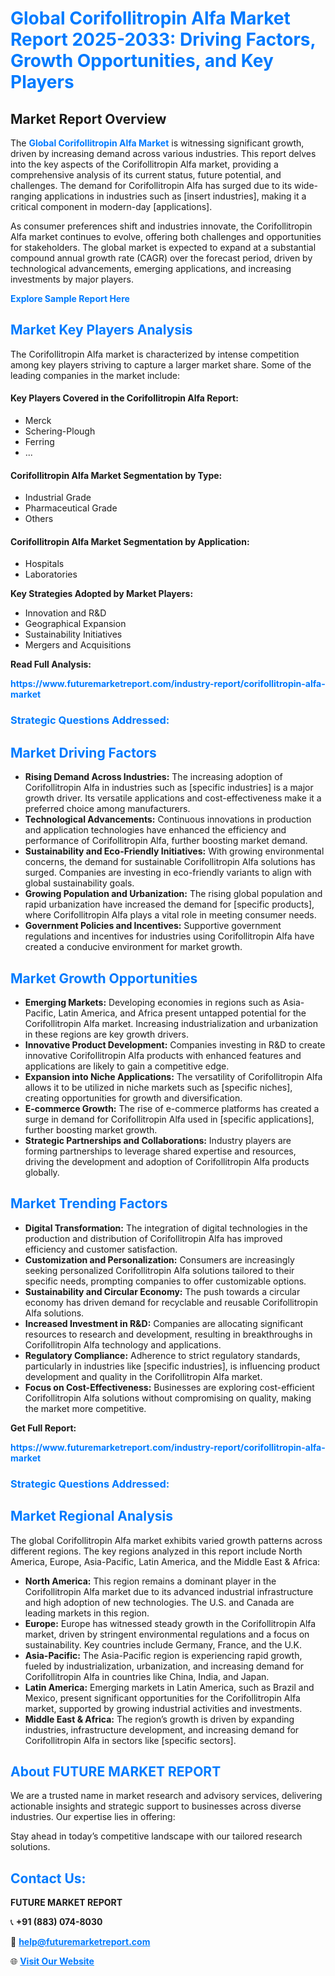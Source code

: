 <h1 style="color: #007BFF;">Global Corifollitropin Alfa Market Report 2025-2033: Driving Factors, Growth Opportunities, and Key Players</h1>

<section id="overview">
<h2>Market Report Overview</h2>
<p>The <a href="https://www.futuremarketreport.com/industry-report/corifollitropin-alfa-market" style="color: #007BFF; text-decoration: none;"><strong>Global Corifollitropin Alfa Market</strong></a> is witnessing significant growth, driven by increasing demand across various industries. This report delves into the key aspects of the Corifollitropin Alfa market, providing a comprehensive analysis of its current status, future potential, and challenges. The demand for Corifollitropin Alfa has surged due to its wide-ranging applications in industries such as [insert industries], making it a critical component in modern-day [applications].</p>
<p>As consumer preferences shift and industries innovate, the Corifollitropin Alfa market continues to evolve, offering both challenges and opportunities for stakeholders. The global market is expected to expand at a substantial compound annual growth rate (CAGR) over the forecast period, driven by technological advancements, emerging applications, and increasing investments by major players.</p>
</section>

<section id="overview">
<p><a href="https://www.futuremarketreport.com/request-sample/reportId=82880" style="color: #007BFF; text-decoration: none;"><strong>Explore Sample Report Here</strong></a></p>
</section>

<section id="key-players">
<h2 style="color: #007BFF;">Market Key Players Analysis</h2>
<p>The Corifollitropin Alfa market is characterized by intense competition among key players striving to capture a larger market share. Some of the leading companies in the market include:</p>
<h4>Key Players Covered in the Corifollitropin Alfa Report:</h4>
<ul><li>Merck</li><li>Schering-Plough</li><li>Ferring</li><li>...</li></ul>
<h4>Corifollitropin Alfa Market Segmentation by Type:</h4>
<ul><li>Industrial Grade</li><li>Pharmaceutical Grade</li><li>Others</li></ul>

<h4>Corifollitropin Alfa Market Segmentation by Application:</h4>
<ul><li>Hospitals</li><li>Laboratories</li></ul>
<p><strong>Key Strategies Adopted by Market Players:</strong></p>
<ul>
<li>Innovation and R&D</li>
<li>Geographical Expansion</li>
<li>Sustainability Initiatives</li>
<li>Mergers and Acquisitions</li>
</ul>
</section>

<section>
<p><strong>Read Full Analysis: </strong></p><a href="https://www.futuremarketreport.com/industry-report/corifollitropin-alfa-market" style="color: #007BFF; text-decoration: none;"><strong>https://www.futuremarketreport.com/industry-report/corifollitropin-alfa-market</strong></a>
<h3 style="color: #007BFF;">Strategic Questions Addressed:</h3>
</section>

<section id="driving-factors">
<h2 style="color: #007BFF;">Market Driving Factors</h2>
<ul>
<li><strong>Rising Demand Across Industries:</strong> The increasing adoption of Corifollitropin Alfa in industries such as [specific industries] is a major growth driver. Its versatile applications and cost-effectiveness make it a preferred choice among manufacturers.</li>
<li><strong>Technological Advancements:</strong> Continuous innovations in production and application technologies have enhanced the efficiency and performance of Corifollitropin Alfa, further boosting market demand.</li>
<li><strong>Sustainability and Eco-Friendly Initiatives:</strong> With growing environmental concerns, the demand for sustainable Corifollitropin Alfa solutions has surged. Companies are investing in eco-friendly variants to align with global sustainability goals.</li>
<li><strong>Growing Population and Urbanization:</strong> The rising global population and rapid urbanization have increased the demand for [specific products], where Corifollitropin Alfa plays a vital role in meeting consumer needs.</li>
<li><strong>Government Policies and Incentives:</strong> Supportive government regulations and incentives for industries using Corifollitropin Alfa have created a conducive environment for market growth.</li>
</ul>
</section>

<section id="growth-opportunities">
<h2 style="color: #007BFF;">Market Growth Opportunities</h2>
<ul>
<li><strong>Emerging Markets:</strong> Developing economies in regions such as Asia-Pacific, Latin America, and Africa present untapped potential for the Corifollitropin Alfa market. Increasing industrialization and urbanization in these regions are key growth drivers.</li>
<li><strong>Innovative Product Development:</strong> Companies investing in R&D to create innovative Corifollitropin Alfa products with enhanced features and applications are likely to gain a competitive edge.</li>
<li><strong>Expansion into Niche Applications:</strong> The versatility of Corifollitropin Alfa allows it to be utilized in niche markets such as [specific niches], creating opportunities for growth and diversification.</li>
<li><strong>E-commerce Growth:</strong> The rise of e-commerce platforms has created a surge in demand for Corifollitropin Alfa used in [specific applications], further boosting market growth.</li>
<li><strong>Strategic Partnerships and Collaborations:</strong> Industry players are forming partnerships to leverage shared expertise and resources, driving the development and adoption of Corifollitropin Alfa products globally.</li>
</ul>
</section>

<section id="trending-factors">
<h2 style="color: #007BFF;">Market Trending Factors</h2>
<ul>
<li><strong>Digital Transformation:</strong> The integration of digital technologies in the production and distribution of Corifollitropin Alfa has improved efficiency and customer satisfaction.</li>
<li><strong>Customization and Personalization:</strong> Consumers are increasingly seeking personalized Corifollitropin Alfa solutions tailored to their specific needs, prompting companies to offer customizable options.</li>
<li><strong>Sustainability and Circular Economy:</strong> The push towards a circular economy has driven demand for recyclable and reusable Corifollitropin Alfa solutions.</li>
<li><strong>Increased Investment in R&D:</strong> Companies are allocating significant resources to research and development, resulting in breakthroughs in Corifollitropin Alfa technology and applications.</li>
<li><strong>Regulatory Compliance:</strong> Adherence to strict regulatory standards, particularly in industries like [specific industries], is influencing product development and quality in the Corifollitropin Alfa market.</li>
<li><strong>Focus on Cost-Effectiveness:</strong> Businesses are exploring cost-efficient Corifollitropin Alfa solutions without compromising on quality, making the market more competitive.</li>
</ul>
</section>

<section>
<p><strong>Get Full Report: </strong></p><a href="https://www.futuremarketreport.com/industry-report/corifollitropin-alfa-market" style="color: #007BFF; text-decoration: none;"><strong>https://www.futuremarketreport.com/industry-report/corifollitropin-alfa-market</strong></a>
<h3 style="color: #007BFF;">Strategic Questions Addressed:</h3>
</section>


<section id="regional-analysis">
<h2 style="color: #007BFF;">Market Regional Analysis</h2>
<p>The global Corifollitropin Alfa market exhibits varied growth patterns across different regions. The key regions analyzed in this report include North America, Europe, Asia-Pacific, Latin America, and the Middle East & Africa:</p>
<ul>
<li><strong>North America:</strong> This region remains a dominant player in the Corifollitropin Alfa market due to its advanced industrial infrastructure and high adoption of new technologies. The U.S. and Canada are leading markets in this region.</li>
<li><strong>Europe:</strong> Europe has witnessed steady growth in the Corifollitropin Alfa market, driven by stringent environmental regulations and a focus on sustainability. Key countries include Germany, France, and the U.K.</li>
<li><strong>Asia-Pacific:</strong> The Asia-Pacific region is experiencing rapid growth, fueled by industrialization, urbanization, and increasing demand for Corifollitropin Alfa in countries like China, India, and Japan.</li>
<li><strong>Latin America:</strong> Emerging markets in Latin America, such as Brazil and Mexico, present significant opportunities for the Corifollitropin Alfa market, supported by growing industrial activities and investments.</li>
<li><strong>Middle East & Africa:</strong> The region’s growth is driven by expanding industries, infrastructure development, and increasing demand for Corifollitropin Alfa in sectors like [specific sectors].</li>
</ul>
</section>

<footer>
<h2 style="color: #007BFF;">About FUTURE MARKET REPORT</h2>
<p>We are a trusted name in market research and advisory services, delivering actionable insights and strategic support to businesses across diverse industries. Our expertise lies in offering:</p>

<p>Stay ahead in today’s competitive landscape with our tailored research solutions.</p>

<h2 style="color: #007BFF;">Contact Us:</h2>
<p><strong>FUTURE MARKET REPORT</strong></p>
<p>📞 <strong>+91 (883) 074-8030</strong></p>
<p>📧 <strong><a href="mailto:help@futuremarketreport.com" style="color: #007BFF;">help@futuremarketreport.com</a></strong></p>
<p>🌐 <strong><a href="https://www.futuremarketreport.com/" style="color: #007BFF;">Visit Our Website</a></strong></p>
</footer>
